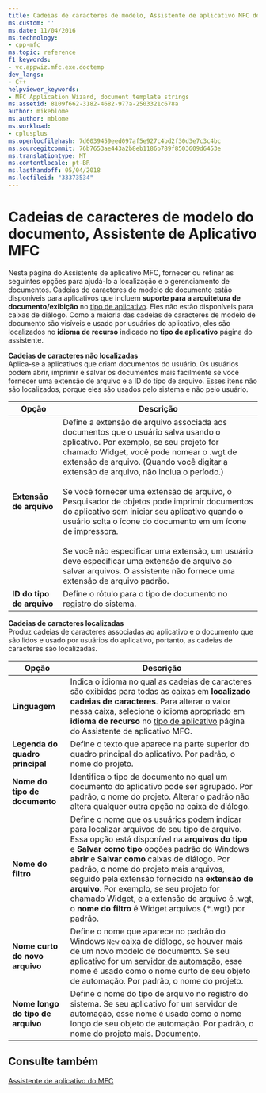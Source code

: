 ```yaml
---
title: Cadeias de caracteres de modelo, Assistente de aplicativo MFC documento | Microsoft Docs
ms.custom: ''
ms.date: 11/04/2016
ms.technology:
- cpp-mfc
ms.topic: reference
f1_keywords:
- vc.appwiz.mfc.exe.doctemp
dev_langs:
- C++
helpviewer_keywords:
- MFC Application Wizard, document template strings
ms.assetid: 8109f662-3182-4682-977a-2503321c678a
author: mikeblome
ms.author: mblome
ms.workload:
- cplusplus
ms.openlocfilehash: 7d6039459eed097af5e927c4bd2f30d3e7c3c4bc
ms.sourcegitcommit: 76b7653ae443a2b8eb1186b789f8503609d6453e
ms.translationtype: MT
ms.contentlocale: pt-BR
ms.lasthandoff: 05/04/2018
ms.locfileid: "33373534"
---
```

# <a name="document-template-strings-mfc-application-wizard"></a>Cadeias de caracteres de modelo do documento, Assistente de Aplicativo MFC
Nesta página do Assistente de aplicativo MFC, fornecer ou refinar as seguintes opções para ajudá-lo a localização e o gerenciamento de documentos. Cadeias de caracteres de modelo de documento estão disponíveis para aplicativos que incluem **suporte para a arquitetura de documento/exibição** no [tipo de aplicativo](../../mfc/reference/application-type-mfc-application-wizard.md). Eles não estão disponíveis para caixas de diálogo. Como a maioria das cadeias de caracteres de modelo de documento são visíveis e usado por usuários do aplicativo, eles são localizados no **idioma de recurso** indicado no **tipo de aplicativo** página do assistente.  
  
 **Cadeias de caracteres não localizadas**  
 Aplica-se a aplicativos que criam documentos do usuário. Os usuários podem abrir, imprimir e salvar os documentos mais facilmente se você fornecer uma extensão de arquivo e a ID do tipo de arquivo. Esses itens não são localizados, porque eles são usados pelo sistema e não pelo usuário.  
  
|Opção|Descrição|  
|------------|-----------------|  
|**Extensão de arquivo**|Define a extensão de arquivo associada aos documentos que o usuário salva usando o aplicativo. Por exemplo, se seu projeto for chamado Widget, você pode nomear o .wgt de extensão de arquivo. (Quando você digitar a extensão de arquivo, não inclua o período.)<br /><br /> Se você fornecer uma extensão de arquivo, o Pesquisador de objetos pode imprimir documentos do aplicativo sem iniciar seu aplicativo quando o usuário solta o ícone do documento em um ícone de impressora.<br /><br /> Se você não especificar uma extensão, um usuário deve especificar uma extensão de arquivo ao salvar arquivos. O assistente não fornece uma extensão de arquivo padrão.|  
|**ID do tipo de arquivo**|Define o rótulo para o tipo de documento no registro do sistema.|  
  
 **Cadeias de caracteres localizadas**  
 Produz cadeias de caracteres associadas ao aplicativo e o documento que são lidos e usado por usuários do aplicativo, portanto, as cadeias de caracteres são localizadas.  
  
|Opção|Descrição|  
|------------|-----------------|  
|**Linguagem**|Indica o idioma no qual as cadeias de caracteres são exibidas para todas as caixas em **localizado cadeias de caracteres**. Para alterar o valor nessa caixa, selecione o idioma apropriado em **idioma de recurso** no [tipo de aplicativo](../../mfc/reference/application-type-mfc-application-wizard.md) página do Assistente de aplicativo MFC.|  
|**Legenda do quadro principal**|Define o texto que aparece na parte superior do quadro principal do aplicativo. Por padrão, o nome do projeto.|  
|**Nome do tipo de documento**|Identifica o tipo de documento no qual um documento do aplicativo pode ser agrupado. Por padrão, o nome do projeto. Alterar o padrão não altera qualquer outra opção na caixa de diálogo.|  
|**Nome do filtro**|Define o nome que os usuários podem indicar para localizar arquivos de seu tipo de arquivo. Essa opção está disponível na **arquivos do tipo** e **Salvar como tipo** opções padrão do Windows **abrir** e **Salvar como** caixas de diálogo. Por padrão, o nome do projeto mais arquivos, seguido pela extensão fornecido na **extensão de arquivo**. Por exemplo, se seu projeto for chamado Widget, e a extensão de arquivo é .wgt, o **nome do filtro** é Widget arquivos (*.wgt) por padrão.|  
|**Nome curto do novo arquivo**|Define o nome que aparece no padrão do Windows `New` caixa de diálogo, se houver mais de um novo modelo de documento. Se seu aplicativo for um [servidor de automação](../../mfc/automation-servers.md), esse nome é usado como o nome curto de seu objeto de automação. Por padrão, o nome do projeto.|  
|**Nome longo do tipo de arquivo**|Define o nome do tipo de arquivo no registro do sistema. Se seu aplicativo for um servidor de automação, esse nome é usado como o nome longo de seu objeto de automação. Por padrão, o nome do projeto mais. Documento.|  
  
## <a name="see-also"></a>Consulte também  
 [Assistente de aplicativo do MFC](../../mfc/reference/mfc-application-wizard.md)

